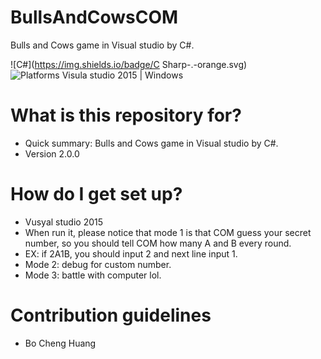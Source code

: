 # BullsAndCowsCOM

Bulls and Cows game in Visual studio by C#.

![C#](https://img.shields.io/badge/C Sharp-.-orange.svg)
![Platforms Visula studio 2015 | Windows](https://img.shields.io/badge/Platforms-Visual%20Studio%2015%20%7C%20Windows%20-lightgray.svg)

# What is this repository for? ###

* Quick summary: Bulls and Cows game in Visual studio by C#.
* Version 2.0.0

# How do I get set up? ###

* Vusyal studio 2015
* When run it, please notice that mode 1 is that COM guess your secret number, so you should tell COM how many A and B every round.
* EX: if 2A1B, you should input 2 and next line input 1.
* Mode 2: debug for custom number.
* Mode 3: battle with computer lol.


# Contribution guidelines ###
* Bo Cheng Huang
